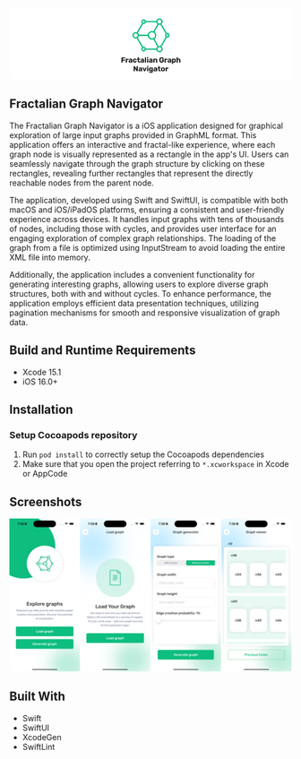 ![](READMEAssets/logo.png)

## Fractalian Graph Navigator

The Fractalian Graph Navigator is a iOS application designed for graphical exploration of large input graphs provided in GraphML format. This application offers an interactive and fractal-like experience, where each graph node is visually represented as a rectangle in the app's UI. Users can seamlessly navigate through the graph structure by clicking on these rectangles, revealing further rectangles that represent the directly reachable nodes from the parent node.

The application, developed using Swift and SwiftUI, is compatible with both macOS and iOS/iPadOS platforms, ensuring a consistent and user-friendly experience across devices. It handles input graphs with tens of thousands of nodes, including those with cycles, and provides user interface for an engaging exploration of complex graph relationships. The loading of the graph from a file is optimized using InputStream to avoid loading the entire XML file into memory.

Additionally, the application includes a convenient functionality for generating interesting graphs, allowing users to explore diverse graph structures, both with and without cycles. To enhance performance, the application employs efficient data presentation techniques, utilizing pagination mechanisms for smooth and responsive visualization of graph data.

## Build and Runtime Requirements
+ Xcode 15.1
+ iOS 16.0+

## Installation

### Setup Cocoapods repository

1. Run `pod install` to correctly setup the Cocoapods dependencies
2. Make sure that you open the project referring to  `*.xcworkspace` in Xcode or AppCode

## Screenshots

![](READMEAssets/screenshots.png)

## Built With

* Swift
* SwiftUI
* XcodeGen
* SwiftLint